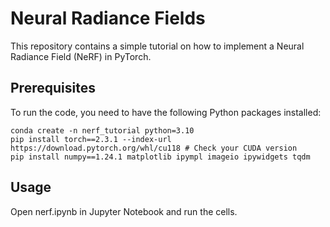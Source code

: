 # Neural Radiance Fields

This repository contains a simple tutorial on how to implement a Neural Radiance Field (NeRF) in PyTorch.

## Prerequisites

To run the code, you need to have the following Python packages installed:
```
conda create -n nerf_tutorial python=3.10
pip install torch==2.3.1 --index-url https://download.pytorch.org/whl/cu118 # Check your CUDA version
pip install numpy==1.24.1 matplotlib ipympl imageio ipywidgets tqdm
```

## Usage
Open nerf.ipynb in Jupyter Notebook and run the cells.